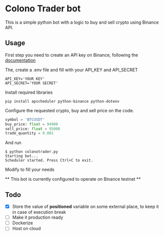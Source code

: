 # Colono Trader bot

This is a simple python bot with a logic to buy and sell crypto using Binance API.

## Usage

First step you need to create an API key on Binance, following the [documentation](https://www.binance.com/en/support/faq/how-to-create-api-keys-on-binance-360002502072)

The, create a .env file and fill with your API_KEY and API_SECRET

```
API_KEY='YOUR KEY'
API_SECRET='YOUR SECRET'
```

Install required libraries

```
pip install apscheduler python-binance python-dotenv
```

Configure the requested crypto, buy and sell price on the code.

```python
symbol = 'BTCUSDT'
buy_price: float = 94900
sell_price: float = 95000
trade_quantity = 0.001
```

And run

```
$ python colonotrader.py 
Starting bot...
Scheduler started. Press Ctrl+C to exit.
```

Modify to fill your needs

** This bot is currently configured to operate on Binance testnet **

## Todo

- [x] Store the value of **positioned** variable on some external place, to keep it in case of execution break
- [ ] Make it production ready
- [ ] Dockerize
- [ ] Host on cloud